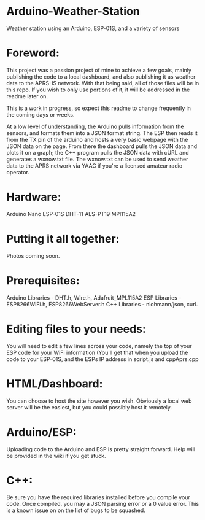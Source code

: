 # Arduino-Weather-Station
Weather station using an Arduino, ESP-01S, and a variety of sensors


# Foreword:
This project was a passion project of mine to achieve a few goals, mainly publishing the code to a local dashboard, and also publishing it as weather data to the APRS-IS network.
With that being said, all of those files will be in this repo. If you wish to only use portions of it, it will be addressed in the readme later on.

This is a work in progress, so expect this readme to change frequently in the coming days or weeks.



At a low level of understanding, the Arduino pulls information from the sensors, and formats them into a JSON format string.
The ESP then reads it from the TX pin of the arduino and hosts a very basic webpage with the JSON data on the page.
From there the dashboard pulls the JSON data and plots it on a graph; the C++ program pulls the JSON data with cURL and generates a wxnow.txt file.
The wxnow.txt can be used to send weather data to the APRS network via YAAC if you're a licensed amateur radio operator.

# Hardware:
Arduino Nano
ESP-01S
DHT-11
ALS-PT19 
MPl115A2

# Putting it all together:
Photos coming soon.

# Prerequisites:
Arduino Libraries - DHT.h, Wire.h, Adafruit_MPL115A2
ESP Libraries - ESP8266WiFi.h, ESP8266WebServer.h
C++ Libraries - nlohmann/json, curl.


# Editing files to your needs:
You will need to edit a few lines across your code, namely the top of your ESP code for your WiFi information (You'll get that when you upload the code to your ESP-01S, and the ESPs IP address in script.js and cppAprs.cpp

# HTML/Dashboard:
You can choose to host the site however you wish. Obviously a local web server will be the easiest, but you could possibly host it remotely.

# Arduino/ESP:
Uploading code to the Arduino and ESP is pretty straight forward. Help will be provided in the wiki if you get stuck.

# C++:
Be sure you have the required libraries installed before you compile your code.
Once compiled, you may a JSON parsing error or a 0 value error. This is a known issue on on the list of bugs to be squashed.
